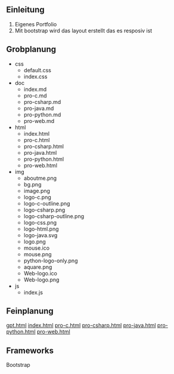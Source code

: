 ## Einleitung
1. Eigenes Portfolio
2. Mit bootstrap wird das layout erstellt das es resposiv ist
## Grobplanung

- css
    - default.css
    - index.css
- doc
    - index.md
    - pro-c.md
    - pro-csharp.md
    - pro-java.md
    - pro-python.md
    - pro-web.md
- html
    - index.html
    - pro-c.html
    - pro-csharp.html
    - pro-java.html
    - pro-python.html
    - pro-web.html
- img
    - aboutme.png
    - bg.png
    - image.png
    - logo-c.png
    - logo-c-outline.png
    - logo-csharp.png
    - logo-csharp-outline.png
    - logo-css.png
    - logo-html.png
    - logo-java.svg
    - logo.png
    - mouse.ico
    - mouse.png
    - python-logo-only.png
    - aquare.png
    - Web-logo.ico
    - Web-logo.png
- js
    - index.js


## Feinplanung
[gpt.html](doc/gpt.md)
[index.html](doc/index.md)
[pro-c.html](doc/pro-c.md)
[pro-csharp.html](doc/pro-csharp.md)
[pro-java.html](doc/pro-java.md)
[pro-python.html](doc/pro-python.md)
[pro-web.html](doc/pro-web.md)

## Frameworks
Bootstrap
